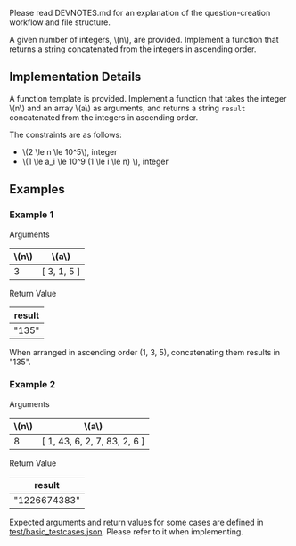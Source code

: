 Please read DEVNOTES.md for an explanation of the question-creation workflow and file structure.

A given number of integers, \\(n\\), are provided. Implement a function that returns a string concatenated from the integers in ascending order.

## Implementation Details

A function template is provided. Implement a function that takes the integer \\(n\\) and an array \\(a\\) as arguments, and returns a string `result` concatenated from the integers in ascending order.

The constraints are as follows:

- \\(2 \le n \le 10^5\\), integer
- \\(1 \le a_i \le 10^9 (1 \le i \le n) \\), integer

## Examples
### Example 1
Arguments

| \\(n\\)   | \\(a\\)          |
|-----|------------|
| 3   | [ 3, 1, 5 ]|

Return Value

| result |
|--------|
| "135"   |

When arranged in ascending order (1, 3, 5), concatenating them results in "135".

### Example 2
Arguments

| \\(n\\)   | \\(a\\)                  |
|-----|--------------------|
| 8   | [ 1, 43, 6, 2, 7, 83, 2, 6 ] |

Return Value

| result     |
|------------|
| "1226674383" |

Expected arguments and return values for some cases are defined in [test/basic_testcases.json](test/basic_testcases.json). Please refer to it when implementing.
